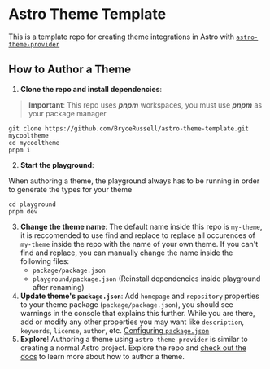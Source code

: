 # Astro Theme Template

This is a template repo for creating theme integrations in Astro with [`astro-theme-provider`](https://github.com/BryceRussell/astro-theme-provider)

## How to Author a Theme

1. **Clone the repo and install dependencies**:

> **Important**: This repo uses ***pnpm*** workspaces, you must use ***pnpm*** as your package manager

```
git clone https://github.com/BryceRussell/astro-theme-template.git mycooltheme
cd mycooltheme
pnpm i
```
   
2. **Start the playground**:

When authoring a theme, the playground always has to be running in order to generate the types for your theme

```
cd playground
pnpm dev
```

3. **Change the theme name**: The default name inside this repo is `my-theme`, it is reccomended to use find and replace to replace all occurences of `my-theme` inside the repo with the name of your own theme. If you can't find and replace, you can manually change the name inside the following files:
   - `package/package.json`
   - `playground/package.json` (Reinstall dependencies inside playground after renaming)
4. **Update theme's `package.json`**: Add `homepage` and `repository` properties to your theme package (`package/package.json`), you should see warnings in the console that explains this further. While you are there, add or modify any other properties you may want like `description`, `keywords`, `license`, `author`, etc. [Configuring `package.json`](https://docs.npmjs.com/cli/v6/configuring-npm/package-json)
5. **Explore**! Authoring a theme using `astro-theme-provider` is similar to creating a normal Astro project. Explore the repo and [check out the docs](astro-theme-provider.netlify.app/) to learn more about how to author a theme.

